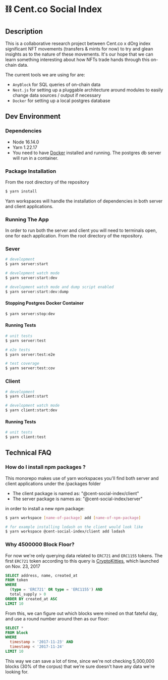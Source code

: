 # ⛓ Cent.co Social Index

## Description

This is a collaborative research project between Cent.co x dOrg index significant NFT movements (transfers & mints for now) to try and glean insights as to the nature of these movements. It's our hope that we can learn something interesting about how NFTs trade hands through this on-chain data.

The current tools we are using for are:

* `AnyBlock` for SQL queries of on-chain data
* `Nest.js` for setting up a pluggable architecture around modules to easily change data sources / output if necessary
* `Docker` for setting up a local postgres database

## Dev Environment

### Dependencies
* Node 16.14.0
* Yarn 1.22.17
* You need to have [Docker](https://docs.docker.com/get-docker/) installed and running. The postgres db server will run in a container.

### Package Installation
From the root directory of the repository

```bash
$ yarn install
```
Yarn workspaces will handle the installation of dependencies in both server and client applications.
### Running The App
In order to run both the server and client you will need to terminals open, one for each application.
From the root directory of the repository.

### Sever
```bash
# development
$ yarn server:start

# development watch mode
$ yarn server:start:dev

# development watch mode and dump script enabled
$ yarn server:start:dev:dump
```
#### Stopping Postgres Docker Container

```bash
$ yarn server:stop:dev
```

#### Running Tests
```bash
# unit tests
$ yarn server:test

# e2e tests
$ yarn server:test:e2e

# test coverage
$ yarn server:test:cov
```

### Client
```bash
# development
$ yarn client:start

# development watch mode
$ yarn client:start:dev
```

#### Running Tests
```bash
# unit tests
$ yarn client:test
```

## Technical FAQ

### How do I install npm packages ?
This monorepo makes use of yarn workspaces you'll find both server and client applications under the /packages folder
* The client package is named as: "@cent-social-index/client"
* The server package is names as: "@cent-social-index/server"

in order to install a new npm package:
```bash
$ yarn workspace [name-of-package] add [name-of-npm-package]

# for example installing lodash on the client would look like
$ yarn workspace @cent-social-index/client add lodash
```

[//]: # (### How can I load preload the transfer data?)

[//]: # ()
[//]: # (First, you'll need to download the `events.csv` from [dropbox]&#40;https://www.dropbox.com/s/k86snoabcto42mf/events.csv?dl=0&#41; which is a 22gb file that has all NFT transfers from the first ever block that ERC-721 tokens existed &#40;around block 4.6m&#41;.)

[//]: # ()
[//]: # (Once you've got the data file and installed Docker and have the PostgreSQL image running as described above, you'll want to load the data onto the image and persist it to the volume.)

[//]: # ()
[//]: # (*Note that due to the size of the data file, some of these steps might take a while — thus, while developing it might make sense to use a smaller subset of the data.*)

[//]: # ()
[//]: # (1. Connect to the Docker image in with your preferred DB client)

[//]: # ()
[//]: # (2. Run the following query to create the table / schema:)

[//]: # ()
[//]: # (```sql)

[//]: # (CREATE TABLE events &#40;)

[//]: # (    id              INT PRIMARY KEY,)

[//]: # (    block_number    INT,)

[//]: # (    nft_name        TEXT,)

[//]: # (    contract_hash   VARCHAR&#40;66&#41;,)

[//]: # (    txn_hash        VARCHAR&#40;66&#41;,)

[//]: # (    txn_type        VARCHAR&#40;10&#41;,)

[//]: # (    gas             BIGINT,)

[//]: # (    value           VARCHAR&#40;78&#41;,)

[//]: # (    from_hash       VARCHAR&#40;42&#41;,)

[//]: # (    to_hash         VARCHAR&#40;42&#41;,)

[//]: # (    token_id        VARCHAR&#40;78&#41;,)

[//]: # (    timestamp       DATE,)

[//]: # (    createdAt       DATE,)

[//]: # (    updatedAt       DATE)

[//]: # (&#41;;)

[//]: # (```)

[//]: # ()
[//]: # (3. Then, you'll need to get move the `.csv` file form your host machine to the container.)

[//]: # ()
[//]: # (    * You can get the container_id of the container by running `docker ps` on the command line)

[//]: # ()
[//]: # (```bash)

[//]: # ($ docker cp /path/events.csv container_id:/events.csv)

[//]: # (```)

[//]: # ()
[//]: # (4. Now, populate the Postgres DB by running the following query which copies the `.csv` data into the DB volume)

[//]: # ()
[//]: # (```sql)

[//]: # (COPY events&#40;id, block_number, contract_hash, nft_name, txn_hash, txn_type, gas, value, from_hash, to_hash, token_id, timestamp, createdat, updatedat&#41;)

[//]: # (FROM '/events.csv')

[//]: # (DELIMITER ',')

[//]: # (CSV HEADER;)

[//]: # (```)

[//]: # ()
[//]: # (5. Now you can create some indices to speed up querying, e.g.)

[//]: # ()
[//]: # (```sql)

[//]: # (CREATE INDEX sender ON events &#40;from_hash&#41;;)

[//]: # (CREATE INDEX recipient ON events &#40;to_hash&#41;;)

[//]: # (CREATE INDEX contract ON events &#40;contract_hash&#41;;)

[//]: # (CREATE INDEX members ON events &#40;contract_hash, to_hash&#41;;)

[//]: # (```)

[//]: # ()
[//]: # (6. Check the [`graph-research` repo]&#40;https://github.com/cent-inc/graph-research&#41; for a further auxillary table to create &#40;`collection_owner`&#41; which is a user <> collection pair to map a user to a collection regardless of # of NFTs they have in that collection.)

[//]: # ()
[//]: # (Now your database should persist all of the historical data in the volume! If you want to reset this, follow the below instructions.)

[//]: # ()
[//]: # (### How do start the local database from scratch?)

[//]: # ()
[//]: # (You need to stop the docker container &#40;see above&#41;)

[//]: # ()
[//]: # (* UI: From your docker application dashboard -> volumes, remove cent-social-index_pgdata volume)

[//]: # (* Bash:)

[//]: # ()
[//]: # (```bash)

[//]: # ($ docker volume rm cent-social-index_pgdata)

[//]: # (```)

### Why 4500000 Block Floor?

For now we're only querying data related to `ERC721` and `ERC1155` tokens. The first `ERC721` token according to this query is [CryptoKitties](https://etherscan.io/address/0x06012c8cf97bead5deae237070f9587f8e7a266d), which launched on Nov. 23, 2017

``` SQL
SELECT address, name, created_at
FROM token
WHERE
  (type = 'ERC721' OR type = 'ERC1155') AND
  total_supply > 0
ORDER BY created_at ASC
LIMIT 10
```

From this, we can figure out which blocks were mined on that fateful day, and use a round number around then as our floor:

``` SQL
SELECT *
FROM block
WHERE
  timestamp > '2017-11-23' AND
  timestamp < '2017-11-24'
LIMIT 10
```

This way we can save a lot of time, since we're not checking 5,000,000 blocks (30% of the corpus) that we're sure doesn't have any data we're looking for.
